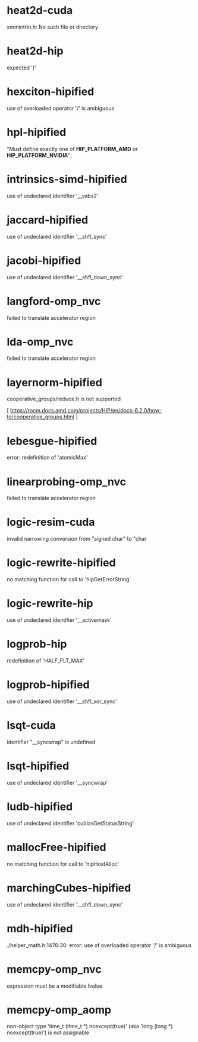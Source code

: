 # heat2d-cuda
xmmintrin.h: No such file or directory

# heat2d-hip
 expected ')'
 
# hexciton-hipified

use of overloaded operator '/' is ambiguous

# hpl-hipified

"Must define exactly one of __HIP_PLATFORM_AMD__ or __HIP_PLATFORM_NVIDIA__";

# intrinsics-simd-hipified
use of undeclared identifier '__vabs2'

# jaccard-hipified
use of undeclared identifier '__shfl_sync'

# jacobi-hipified
use of undeclared identifier '__shfl_down_sync'

# langford-omp_nvc
failed to translate accelerator region

# lda-omp_nvc
failed to translate accelerator region

# layernorm-hipified

cooperative_groups/reduce.h is not supported 

[ https://rocm.docs.amd.com/projects/HIP/en/docs-6.2.0/how-to/cooperative_groups.html ]

# lebesgue-hipified
error: redefinition of 'atomicMax'

# linearprobing-omp_nvc
failed to translate accelerator region

# logic-resim-cuda
 invalid narrowing conversion from "signed char" to "char
 
# logic-rewrite-hipified
no matching function for call to 'hipGetErrorString'

# logic-rewrite-hip
use of undeclared identifier '__activemask'

# logprob-hip
redefinition of 'HALF_FLT_MAX'

# logprob-hipified
use of undeclared identifier '__shfl_xor_sync'

# lsqt-cuda
identifier "__syncwrap" is undefined

# lsqt-hipified
use of undeclared identifier '__syncwrap'

# ludb-hipified
use of undeclared identifier 'cublasGetStatusString'

# mallocFree-hipified

 no matching function for call to 'hipHostAlloc'

# marchingCubes-hipified

 use of undeclared identifier '__shfl_down_sync'
 
# mdh-hipified

./helper_math.h:1476:30: error: use of overloaded operator '/' is ambiguous

# memcpy-omp_nvc
expression must be a modifiable lvalue

# memcpy-omp_aomp
 non-object type 'time_t (time_t *) noexcept(true)' (aka 'long (long *) noexcept(true)') is not assignable
